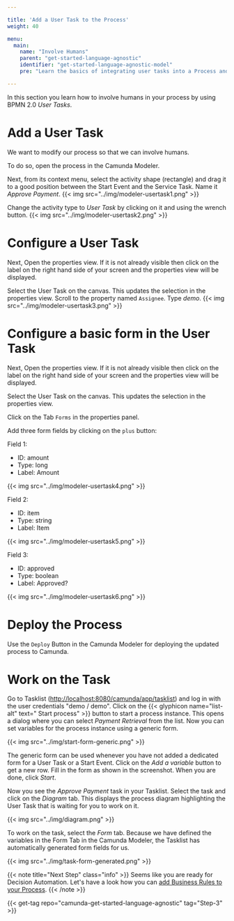 ```yaml
---

title: 'Add a User Task to the Process'
weight: 40

menu:
  main:
    name: "Involve Humans"
    parent: "get-started-language-agnostic"
    identifier: "get-started-language-agnostic-model"
    pre: "Learn the basics of integrating user tasks into a Process and how to build forms with Camunda."

---
```


In this section you learn how to involve humans in your process by using BPMN 2.0 *User Tasks*.

# Add a User Task
We want to modify our process so that we can involve humans.

To do so, open the process in the Camunda Modeler.

Next, from its context menu, select the activity shape (rectangle) and drag it to a good position between the Start Event and the Service Task. Name it *Approve Payment*.
{{< img src="../img/modeler-usertask1.png" >}}

Change the activity type to *User Task* by clicking on it and using the wrench button.
{{< img src="../img/modeler-usertask2.png" >}}

# Configure a User Task

Next, Open the properties view. If it is not already visible then click on the label on the right hand side of your screen and the properties view will be displayed.

Select the User Task on the canvas. This updates the selection in the properties view. Scroll to the property named `Assignee`.
Type *demo*.
{{< img src="../img/modeler-usertask3.png" >}}

# Configure a basic form in the User Task
Next, Open the properties view. If it is not already visible then click on the label on the right hand side of your screen and the properties view will be displayed.

Select the User Task on the canvas. This updates the selection in the properties view.

Click on the Tab `Forms` in the properties panel.

Add three form fields by clicking on the `plus` button:

Field 1:

  * ID: amount
  * Type: long
  * Label: Amount

{{< img src="../img/modeler-usertask4.png" >}}

Field 2:

  * ID: item
  * Type: string
  * Label: Item

{{< img src="../img/modeler-usertask5.png" >}}

Field 3:

  * ID: approved
  * Type: boolean
  * Label: Approved?

{{< img src="../img/modeler-usertask6.png" >}}

# Deploy the Process

Use the `Deploy` Button in the Camunda Modeler for deploying the updated process to Camunda.

# Work on the Task

Go to Tasklist ([http://localhost:8080/camunda/app/tasklist](http://localhost:8080/camunda/app/tasklist)) and log in with the user credentials "demo / demo".
Click on the {{< glyphicon name="list-alt" text=" Start process" >}} button to start a process instance. This opens a dialog where you can select *Payment Retrieval* from the list. Now you can set variables for the process instance using a generic form.

{{< img src="../img/start-form-generic.png" >}}

The generic form can be used whenever you have not added a dedicated form for a User Task or a Start Event.
Click on the *Add a variable* button to get a new row. Fill in the form as shown in the screenshot. When you are done, click *Start*.


Now you see the *Approve Payment* task in your Tasklist. Select the task and click on the *Diagram* tab. This displays the process diagram highlighting the User Task that is waiting for you to work on it.

{{< img src="../img/diagram.png" >}}

To work on the task, select the *Form* tab. Because we have defined the variables in the Form Tab in the Camunda Modeler, the Tasklist has automatically generated form fields for us.

{{< img src="../img/task-form-generated.png" >}}

{{< note title="Next Step" class="info" >}}
Seems like you are ready for Decision Automation. Let's have a look how you can [add Business Rules to your Process](xx).
{{< /note >}}

{{< get-tag repo="camunda-get-started-language-agnostic" tag="Step-3" >}}
